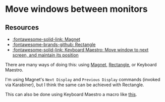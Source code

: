Move windows between monitors
===

Resources
---

- [:fontawesome-solid-link: Magnet][1]
- [:fontawesome-brands-github: Rectangle][2]
- [:fontawesome-solid-link: Keyboard Maestro: Move window to next screen, and
    maintain its position][3]

<!-- Links -->
[1]: https://apps.apple.com/us/app/magnet/id441258766?mt=12
[2]: https://github.com/rxhanson/Rectangle
[3]:
https://forum.keyboardmaestro.com/t/move-window-to-next-screen-and-maintain-its-position/11836


There are many ways of doing this: using [Magnet][1], [Rectangle][2], or
Keyboard Maestro.

I'm using Magnet's `Next Display` and `Previous Display` commands (invoked via
Karabiner), but I think the same can be achieved with Rectangle.

This can also be done using Keyboard Maestro a macro like [this][3].

